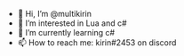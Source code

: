 - 👋 Hi, I’m @multikirin
- 👀 I’m interested in Lua and c#
- 🌱 I’m currently learning c#
- 📫 How to reach me: kirin#2453 on discord

<!---
multikirin/multikirin is a ✨ special ✨ repository because its `README.md` (this file) appears on your GitHub profile.
You can click the Preview link to take a look at your changes.
--->
